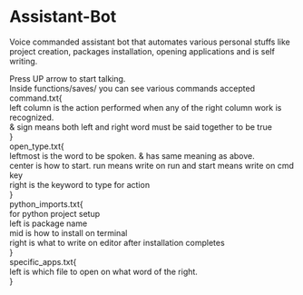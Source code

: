 # Assistant-Bot
Voice commanded assistant bot that automates various personal stuffs like project creation, packages installation, opening applications and is self writing.  

Press UP arrow to start talking.  
Inside functions/saves/ you can see various commands accepted  
command.txt{  
  left column is the action performed when any of the right column work is recognized.  
  & sign means both left and right word must be said together to be true  
}  
open_type.txt{  
  leftmost is the word to be spoken. & has same meaning as above.  
  center is how to start. run means write on run and start means write on cmd key  
  right is the keyword to type for action  
}  
python_imports.txt{  
  for python project setup  
  left is package name  
  mid is how to install on terminal  
  right is what to write on editor after installation completes  
}  
specific_apps.txt{  
  left is which file to open on what word of the right.  
}  
